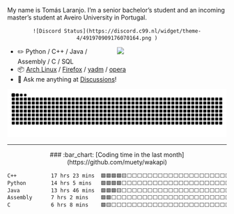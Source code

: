 My name is Tomás Laranjo. I’m a senior bachelor’s student and an incoming master’s student at Aveiro University in Portugal.

<div align="center">
    
    ![Discord Status](https://discord.c99.nl/widget/theme-4/491970909176070164.png )

</div>

<picture>
    <source media="(prefers-color-scheme: dark)" srcset="https://github-readme-stats-ouuan.vercel.app/api?username=LaranjoTomas&theme=dark&show_icons=true">
    <img align="right" width="50%" src="https://github-readme-stats-ouuan.vercel.app/api?username=LaranjoTomas&show_icons=true">
</picture>

-   :pencil2: Python / C++ / Java / Assembly / C / SQL
-   :package: [Arch Linux](https://wiki.archlinux.org/title/Arch_Linux) / [Firefox](https://www.mozilla.org/firefox/) / [yadm](https://github.com/TheLocehiliosan/yadm) / [opera](https://www.opera.com/) 
-   :thought_balloon: Ask me anything at [Discussions](https://github.com/ouuan/ouuan/discussions/new/choose)!

<div align="center">  
    
  ![Snake Animation](https://github.com/LaranjoTomas/LaranjoTomas/blob/output/github-snake-dark.svg)

</div>

---

<div align="center">
    ### :bar_chart: [Coding time in the last month](https://github.com/muety/wakapi)
</div>
<!--START_SECTION:waka-->

```txt
C++           17 hrs 23 mins  🟩🟩🟩🟩🟨⬜⬜⬜⬜⬜⬜⬜⬜⬜⬜⬜⬜⬜⬜⬜⬜⬜⬜⬜⬜   18.86 %
Python        14 hrs 5 mins   🟩🟩🟩🟩⬜⬜⬜⬜⬜⬜⬜⬜⬜⬜⬜⬜⬜⬜⬜⬜⬜⬜⬜⬜⬜   15.28 %
Java          13 hrs 46 mins  🟩🟩🟩🟨⬜⬜⬜⬜⬜⬜⬜⬜⬜⬜⬜⬜⬜⬜⬜⬜⬜⬜⬜⬜⬜   14.94 %
Assembly      7 hrs 2 mins    🟩🟩⬜⬜⬜⬜⬜⬜⬜⬜⬜⬜⬜⬜⬜⬜⬜⬜⬜⬜⬜⬜⬜⬜⬜   07.63 %
C             6 hrs 8 mins    🟩🟨⬜⬜⬜⬜⬜⬜⬜⬜⬜⬜⬜⬜⬜⬜⬜⬜⬜⬜⬜⬜⬜⬜⬜   06.66 %
```

<!--END_SECTION:waka-->

